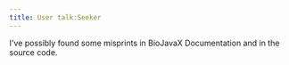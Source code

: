 ```yaml
---
title: User talk:Seeker
---
```


I've possibly found some misprints in BioJavaX Documentation and in the
source code.

